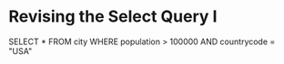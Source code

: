 # Revising the Select Query I

SELECT * FROM city WHERE population > 100000 AND countrycode = "USA"
